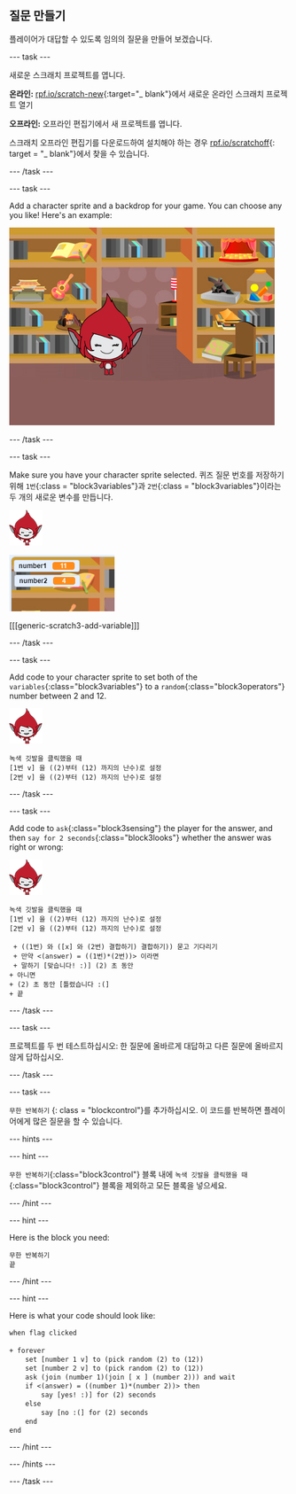 ## 질문 만들기

플레이어가 대답할 수 있도록 임의의 질문을 만들어 보겠습니다.

\--- task \---

새로운 스크래치 프로젝트를 엽니다.

**온라인:** [rpf.io/scratch-new](http://rpf.io/scratch-new){:target="_ blank"}에서 새로운 온라인 스크래치 프로젝트 열기

**오프라인:** 오프라인 편집기에서 새 프로젝트를 엽니다.

스크래치 오프라인 편집기를 다운로드하여 설치해야 하는 경우 [rpf.io/scratchoff](http://rpf.io/scratchoff){: target = "_ blank"}에서 찾을 수 있습니다.

\--- /task \---

\--- task \---

Add a character sprite and a backdrop for your game. You can choose any you like! Here's an example:

![스크린샷](images/brain-setting.png)

\--- /task \---

\--- task \---

Make sure you have your character sprite selected. 퀴즈 질문 번호를 저장하기 위해 `1번`{:class = "block3variables"}과 `2번`{:class = "block3variables"}이라는 두 개의 새로운 변수를 만듭니다.

![스크린샷](images/giga-sprite.png)

![스크린샷](images/brain-variables.png)

[[[generic-scratch3-add-variable]]]

\--- /task \---

\--- task \---

Add code to your character sprite to set both of the `variables`{:class="block3variables"} to a `random`{:class="block3operators"} number between 2 and 12.

![스크린샷](images/giga-sprite.png)

```blocks3
녹색 깃발을 클릭했을 때
[1번 v] 을 ((2)부터 (12) 까지의 난수)로 설정
[2번 v] 을 ((2)부터 (12) 까지의 난수)로 설정
```

\--- /task \---

\--- task \---

Add code to `ask`{:class="block3sensing"} the player for the answer, and then `say for 2 seconds`{:class="block3looks"} whether the answer was right or wrong:

![스크린샷](images/giga-sprite.png)

```blocks3
녹색 깃발을 클릭했을 때
[1번 v] 을 ((2)부터 (12) 까지의 난수)로 설정
[2번 v] 을 ((2)부터 (12) 까지의 난수)로 설정

 + ((1번) 와 ([x] 와 (2번) 결합하기) 결합하기)) 묻고 기다리기
 + 만약 <(answer) = ((1번)*(2번))> 이라면
 + 말하기 [맞습니다! :)] (2) 초 동안
+ 아니면
+ (2) 초 동안 [틀렸습니다 :(]
+ 끝
```

\--- /task \---

\--- task \---

프로젝트를 두 번 테스트하십시오: 한 질문에 올바르게 대답하고 다른 질문에 올바르지 않게 답하십시오.

\--- /task \---

\--- task \---

`무한 반복하기` {: class = "blockcontrol"}를 추가하십시오. 이 코드를 반복하면 플레이어에게 많은 질문을 할 수 있습니다.

\--- hints \---

\--- hint \---

`무한 반복하기`{:class="block3control"} 블록 내에 `녹색 깃발을 클릭했을 때`{:class="block3control"} 블록을 제외하고 모든 블록을 넣으세요.

\--- /hint \---

\--- hint \---

Here is the block you need:

```blocks3
무한 반복하기
끝
```

\--- /hint \---

\--- hint \---

Here is what your code should look like:

```blocks3
when flag clicked

+ forever
    set [number 1 v] to (pick random (2) to (12))
    set [number 2 v] to (pick random (2) to (12))
    ask (join (number 1)(join [ x ] (number 2))) and wait
    if <(answer) = ((number 1)*(number 2))> then
        say [yes! :)] for (2) seconds
    else
        say [no :(] for (2) seconds
    end
end
```

\--- /hint \---

\--- /hints \---

\--- /task \---